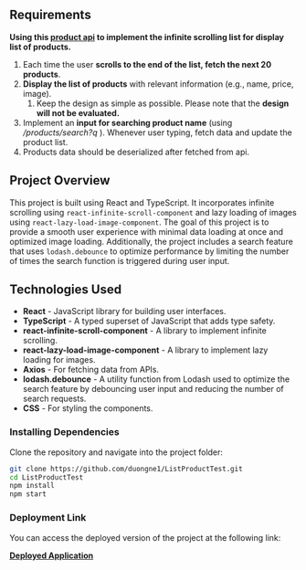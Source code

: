 ## Requirements

**Using this [product api](https://dummyjson.com/docs/products) to implement the infinite scrolling list for display list of products.**

1. Each time the user **scrolls to the end of the list, fetch the next 20 products**.
2. **Display the list of products** with relevant information (e.g., name, price, image).
    1. Keep the design as simple as possible. Please note that the **design will not be evaluated.**
3. Implement an **input for searching product name** (using */products/search?q* ). 
Whenever user typing, fetch data and update the product list.
4. Products data should be deserialized after fetched from api.


## Project Overview

This project is built using React and TypeScript. It incorporates infinite scrolling using `react-infinite-scroll-component` and lazy loading of images using `react-lazy-load-image-component`. The goal of this project is to provide a smooth user experience with minimal data loading at once and optimized image loading. Additionally, the project includes a search feature that uses `lodash.debounce` to optimize performance by limiting the number of times the search function is triggered during user input.

## Technologies Used

- **React** - JavaScript library for building user interfaces.
- **TypeScript** - A typed superset of JavaScript that adds type safety.
- **react-infinite-scroll-component** - A library to implement infinite scrolling.
- **react-lazy-load-image-component** - A library to implement lazy loading for images.
- **Axios** - For fetching data from APIs.
- **lodash.debounce** - A utility function from Lodash used to optimize the search feature by debouncing user input and reducing the number of search requests.
- **CSS** - For styling the components.

### Installing Dependencies

Clone the repository and navigate into the project folder:

```bash
git clone https://github.com/duongne1/ListProductTest.git
cd ListProductTest
npm install
npm start

```

### Deployment Link

You can access the deployed version of the project at the following link:

[**Deployed Application**](https://list-product-test-g96ukm0qv-duongne1s-projects.vercel.app/)


